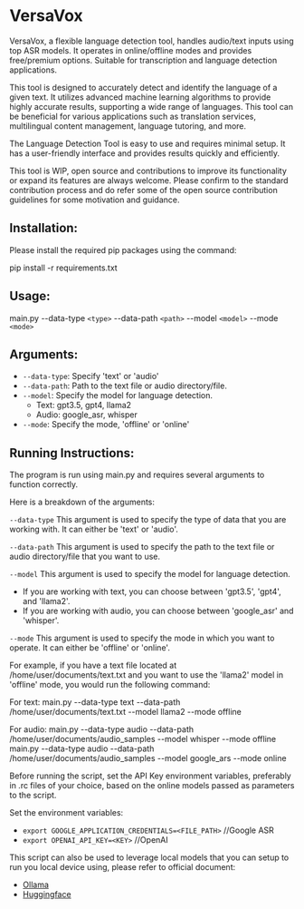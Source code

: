 # VersaVox
VersaVox, a flexible language detection tool, handles audio/text inputs using top ASR models. It operates in online/offline modes and provides free/premium options. Suitable for transcription and language detection applications.

This tool is designed to accurately detect and identify the language of
a given text. It utilizes advanced machine learning algorithms to
provide highly accurate results, supporting a wide range of languages.
This tool can be beneficial for various applications such as translation
services, multilingual content management, language tutoring, and more.

The Language Detection Tool is easy to use and requires minimal setup.
It has a user-friendly interface and provides results quickly and
efficiently.

This tool is WIP, open source and contributions to improve its
functionality or expand its features are always welcome. Please confirm
to the standard contribution process and do refer some of the open
source contribution guidelines for some motivation and guidance.

## Installation:

Please install the required pip packages using the command:

pip install -r requirements.txt

## Usage:

main.py --data-type `<type>` --data-path `<path>` --model
`<model>` --mode `<mode>`

## Arguments:
- `--data-type`: Specify 'text' or 'audio'
- `--data-path`: Path to the text file or audio directory/file.
- `--model`: Specify the model for language detection.
  - Text: gpt3.5, gpt4, llama2
  - Audio: google_asr, whisper
- `--mode`: Specify the mode, 'offline' or 'online'


## Running Instructions:
The program is run using main.py and requires several arguments to function correctly.

Here is a breakdown of the arguments:

`--data-type` This argument is used to specify the type of data that you
are working with. It can either be 'text' or 'audio'.

`--data-path` This argument is used to specify the path to the text file
or audio directory/file that you want to use.

`--model` This argument is used to specify the model for language detection.
- If you are working with text, you can choose between 'gpt3.5', 'gpt4', and 'llama2'.
- If you are working with audio, you can choose between 'google_asr' and 'whisper'.

`--mode` This argument is used to specify the mode in which you want to
operate. It can either be 'offline' or 'online'.

For example, if you have a text file located at /home/user/documents/text.txt and you want to use the 'llama2' model in 'offline' mode, you would run the following command:

For text: 
main.py --data-type text --data-path /home/user/documents/text.txt --model llama2 --mode offline

For audio: 
main.py --data-type audio --data-path /home/user/documents/audio_samples --model whisper --mode offline
main.py --data-type audio --data-path /home/user/documents/audio_samples --model google_ars --mode online

Before running the script, set the API Key environment variables,
preferably in .rc files of your choice, based on the online models
passed as parameters to the script.

Set the environment variables:

- `export GOOGLE_APPLICATION_CREDENTIALS=<FILE_PATH>` //Google ASR
- `export OPENAI_API_KEY=<KEY>` //OpenAI


This script can also be used to leverage local models that you can setup
to run you local device using, please refer to official document:
- [Ollama](https://ollama.com)
- [Huggingface](https://huggingface.co)
